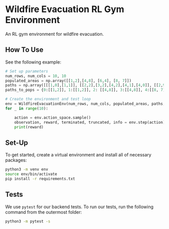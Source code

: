 # Wildfire Evacuation RL Gym Environment

An RL gym environment for wildfire evacuation.

## How To Use

See the following example:

```python
# Set up parameters
num_rows, num_cols = 10, 10
populated_areas = np.array([[1,2],[4,8], [6,4], [8, 7]])
paths = np.array([[[1,0],[1,1]], [[2,2],[3,2],[4,2],[4,1],[4,0]], [[2,9],[2,8],[3,8]], [[5,8],[6,8],[6,9]], [[7,7], [6,7], [6,8], [6,9]], [[8,6], [8,5], [9,5]], [[8,5], [9,5], [7,5],[7,4]]], dtype=object)
paths_to_pops = {0:[[1,2]], 1:[[1,2]], 2: [[4,8]], 3:[[4,8]], 4:[[8, 7]], 5:[[8, 7]], 6:[[6,4]]}

# Create the environment and test loop
env = WildfireEvacuationEnv(num_rows, num_cols, populated_areas, paths, paths_to_pops)
for _ in range(10):

    action = env.action_space.sample()
    observation, reward, terminated, truncated, info = env.step(action)
    print(reward)
```

## Set-Up

To get started, create a virtual environment and install all of necessary packages:

```bash
python3 -m venv env
source env/bin/activate
pip install -r requirements.txt
```

## Tests

We use `pytest` for our backend tests. To run our tests, run the following command from the outermost folder:
```bash
python3 -m pytest -s
```
